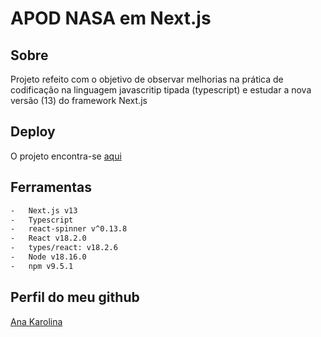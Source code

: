 # APOD NASA em Next.js

## Sobre

<p>Projeto refeito com o objetivo de observar melhorias na prática de codificação na linguagem javascritip tipada (typescript) e estudar a nova versão (13) do framework Next.js</p>

## Deploy

<p>O projeto encontra-se <a href="https://apod-nasa-nextjs-kl09u08pq-kasvrol.vercel.app/home">aqui</a></p>

## Ferramentas

```bash
-   Next.js v13
-   Typescript
-   react-spinner v^0.13.8
-   React v18.2.0
-   types/react: v18.2.6
-   Node v18.16.0
-   npm v9.5.1
```

## Perfil do meu github

<p><a href="https://github.com/kasvrol/">Ana Karolina </a></p>
